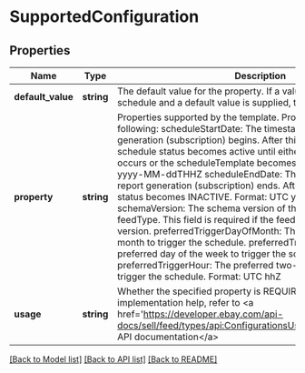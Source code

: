 # SupportedConfiguration

## Properties
Name | Type | Description | Notes
------------ | ------------- | ------------- | -------------
**default_value** | **string** | The default value for the property. If a value is omitted from the schedule and a default value is supplied, the default value is used. | [optional] 
**property** | **string** | Properties supported by the template. Properties can include the following: scheduleStartDate: The timestamp that the report generation (subscription) begins. After this timestamp, the schedule status becomes active until either the scheduleEndDate occurs or the scheduleTemplate becomes inactive. Format: UTC yyyy-MM-ddTHHZ scheduleEndDate: The timestamp that the report generation (subscription) ends. After this date, the schedule status becomes INACTIVE. Format: UTC yyyy-MM-ddTHHZ schemaVersion: The schema version of the schedule templates feedType. This field is required if the feedType has a schema version. preferredTriggerDayOfMonth: The preferred day of the month to trigger the schedule. preferredTriggerDayOfWeek: The preferred day of the week to trigger the schedule. preferredTriggerHour: The preferred two-digit hour of the day to trigger the schedule. Format: UTC hhZ | [optional] 
**usage** | **string** | Whether the specified property is REQUIRED or OPTIONAL. For implementation help, refer to &lt;a href&#x3D;&#39;https://developer.ebay.com/api-docs/sell/feed/types/api:ConfigurationsUsageEnum&#39;&gt;eBay API documentation&lt;/a&gt; | [optional] 

[[Back to Model list]](../README.md#documentation-for-models) [[Back to API list]](../README.md#documentation-for-api-endpoints) [[Back to README]](../README.md)


